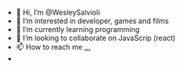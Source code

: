 - 👋 Hi, I’m @WesleySalvioli
- 👀 I’m interested in developer, games and films
- 🌱 I’m currently learning programming
- 💞️ I’m looking to collaborate on JavaScrip (react)
- 📫 How to reach me [...](https://www.linkedin.com/in/wesley-salvioli-57670a1ba/)
- 
